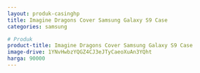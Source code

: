 ```yaml
---
layout: produk-casinghp
title: Imagine Dragons Cover Samsung Galaxy S9 Case
categories: samsung

# Produk
product-title: Imagine Dragons Cover Samsung Galaxy S9 Case
image-drive: 1YNvHwbzYQGZ4CJ3eJTyCaeoXuAn3YQht
harga: 90000
---
```

